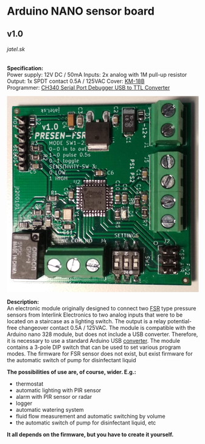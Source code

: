 # Arduino NANO sensor board
## v1.0
###### jatel.sk

**Specification:**  
Power supply: 12V DC / 50mA
Inputs: 2x analog with 1M pull-up resistor
Output: 1x SPDT contact 0.5A / 125VAC
Cover: [KM-18B](https://www.tme.eu/sk/details/km-18b/skatulky-pre-poplasne-zariad-a-senzory/maszczyk/km-18b-bk/)  
Programmer: [CH340 Serial Port Debugger USB to TTL Converter](https://www.aliexpress.com/item/32645188490.html?spm=a2g0o.productlist.0.0.66445f43KrMtc2&algo_pvid=d437ea6a-45e1-45a2-b66c-f30d704bff8e&algo_expid=d437ea6a-45e1-45a2-b66c-f30d704bff8e-24&btsid=2100bdd816126106735653811e7d0a&ws_ab_test=searchweb0_0,searchweb201602_,searchweb201603_)

![](presen-fsr.jpg)

**Description:**  
An electronic module originally designed to connect two [FSR](https://www.conrad.sk/senzor-tlaku-fsr-408.k503372) type pressure sensors from Interlink Electronics to two analog inputs that were to be located on a staircase as a lighting switch. The output is a relay potential-free changeover contact 0.5A / 125VAC. The module is compatible with the Arduino nano 328 module, but does not include a USB converter. Therefore, it is necessary to use a standard Arduino USB [converter](https://www.aliexpress.com/item/32645188490.html?spm=a2g0o.productlist.0.0.66445f43KrMtc2&algo_pvid=d437ea6a-45e1-45a2-b66c-f30d704bff8e&algo_expid=d437ea6a-45e1-45a2-b66c-f30d704bff8e-24&btsid=2100bdd816126106735653811e7d0a&ws_ab_test=searchweb0_0,searchweb201602_,searchweb201603_). The module contains a 3-pole DIP switch that can be used to set various program modes. The firmware for FSR sensor does not exist, but exist firmware for the automatic switch of pump for disinfectant liquid  

**The possibilities of use are, of course, wider. E.g.:**
* thermostat
* automatic lighting with PIR sensor
* alarm with PIR sensor or radar
* logger
* automatic watering system
* fluid flow measurement and automatic switching by volume
* the automatic switch of pump for disinfectant liquid, etc  

**It all depends on the firmware, but you have to create it yourself.**  